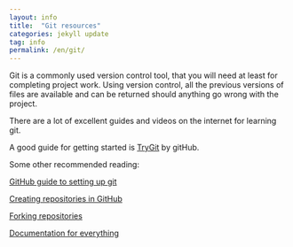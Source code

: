 ```yaml
---
layout: info
title:  "Git resources"
categories: jekyll update
tag: info
permalink: /en/git/
---
```


Git is a commonly used version control tool, that you will need at least for completing project work. Using version control, all the previous versions of files are available and can be returned should anything go wrong with the project.

There are a lot of excellent guides and videos on the internet for learning git.

A good guide for getting started is [TryGit](http://try.github.io/) by gitHub.

Some other recommended reading:

[GitHub guide to setting up git](https://help.github.com/articles/set-up-git)

[Creating repositories in GitHub](https://help.github.com/articles/create-a-repo)

[Forking repositories](https://help.github.com/articles/fork-a-repo)

[Documentation for everything](http://git-scm.com/documentation)
